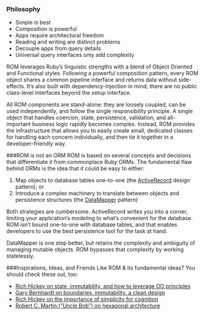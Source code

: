 ### Philosophy

* Simple is best
* Composition is powerful
* Apps require architectural freedom
* Reading and writing are distinct problems
* Decouple apps from query details
* Universal query interfaces only add complexity

ROM leverages Ruby’s linguistic strengths with a blend of Object Oriented and Functional styles.
Following a powerful composition pattern, every ROM object shares a common pipeline interface
and returns data without side-effects. It’s also built with dependency-injection in mind; there
are no public class-level interfaces beyond the setup interface.

All ROM components are stand-alone: they are loosely coupled, can be used independently, and
follow the single responsibility principle. A single object that handles coercion, state,
persistence, validation, and all-important business logic rapidly becomes complex. Instead, ROM
provides the infrastructure that allows you to easily create small, dedicated classes for handling
each concern individually, and then tie it together in a developer-friendly way.

###ROM is not an ORM
ROM is based on several concepts and decisions that differentiate it from commonplace Ruby ORMs.
The fundamental flaw behind ORMs is the idea that it could be easy to either:

1. Map objects to database tables one-to-one (the
[ActiveRecord](https://en.wikipedia.org/wiki/Active_record_pattern) design pattern); or
1. Introduce a complex machinery to translate between objects and persistence structures (the
[DataMapper](https://en.wikipedia.org/wiki/Data_mapper_pattern) pattern)

Both strategies are cumbersome. ActiveRecord writes you into a corner, limiting your application’s
modeling to what’s convenient for the database. ROM isn’t bound one-to-one with database tables,
and that enables developers to use the best persistence tool for the task at hand.

DataMapper is one step better, but retains the complexity and ambiguity of managing mutable objects.
ROM bypasses that complexity by working statelessly.

###Inspirations, Ideas, and Friends
Like ROM & its fundamental ideas? You should check these out, too:

* [Rich Hickey on state, immutability, and how to leverage OO principles](http://www.infoq.com/presentations/Are-We-There-Yet-Rich-Hickey)
* [Gary Bernhardt on boundaries, immutability, a clean design](https://www.youtube.com/watch?v=yTkzNHF6rMs)
* [Rich Hickey on the importance of simplicity for cognition](https://www.youtube.com/watch?v=rI8tNMsozo0)
* [Robert C. Martin (“Uncle Bob”) on hexagonal architecture](https://www.youtube.com/watch?v=WpkDN78P884)
